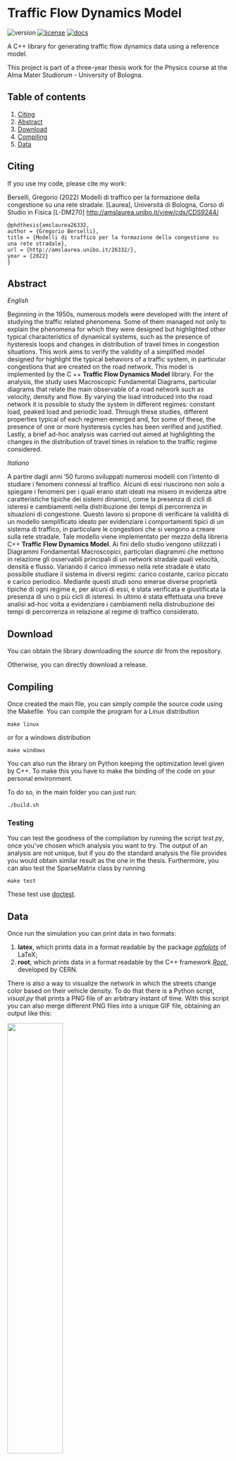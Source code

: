 # Traffic Flow Dynamics Model
![version](https://img.shields.io/github/v/release/grufoony/TrafficFlowDynamicsModel) [![license](https://img.shields.io/badge/license-GPL--3.0-yellow)](https://github.com/Grufoony/TrafficFlowDynamicsModel/blob/main/LICENSE.md) [![docs](https://img.shields.io/docsrs/regex)](https://grufoony.github.io/TrafficFlowDynamicsModel/)

A C++ library for generating traffic flow dynamics data using a reference model.

This project is part of a three-year thesis work for the Physics course at the Alma Mater Studiorum - University of Bologna.

## Table of contents
1. [Citing](#citing)
2. [Abstract](#abstract)
3. [Download](#download)
4. [Compiling](#compiling)
5. [Data](#data)

## Citing
If you use my code, please cite my work:

Berselli, Gregorio  (2022) Modelli di traffico per la formazione della congestione su una rete stradale. [Laurea], Università di Bologna, Corso di Studio in Fisica [L-DM270] <http://amslaurea.unibo.it/view/cds/CDS9244/> 

    @phdthesis{amslaurea26332,
    author = {Gregorio Berselli},
    title = {Modelli di traffico per la formazione della congestione su una rete stradale},
    url = {http://amslaurea.unibo.it/26332/},
    year = {2022}
    }

## Abstract

*English*

Beginning in the 1950s, numerous models were developed with the intent of studying the
traffic related phenomena. Some of them managed not only to explain the
phenomena for which they were designed but highlighted other typical characteristics of
dynamical systems, such as the presence of hysteresis loops and changes in distribution of
travel times in congestion situations.
This work aims to verify the validity of a simplified model designed for
highlight the typical behaviors of a traffic system, in particular congestions
that are created on the road network. This model is implemented by the C ++ **Traffic Flow Dynamics Model** library.
For the analysis, the study uses Macroscopic Fundamental Diagrams, particular
diagrams that relate the main observable of a road network such as
velocity, density and flow. By varying the load introduced into the road network it is possible to
study the system in different regimes: constant load, peaked load and periodic load.
Through these studies, different properties typical of each regimen emerged and, for some
of these, the presence of one or more hysteresis cycles has been verified and justified. Lastly, a brief ad-hoc analysis was carried out aimed at highlighting the changes in the
distribution of travel times in relation to the traffic regime considered.

*Italiano*

A partire dagli anni ’50 furono sviluppati numerosi modelli con l’intento di studiare i
fenomeni connessi al traffico. Alcuni di essi riuscirono non solo a spiegare i
fenomeni per i quali erano stati ideati ma misero in evidenza altre caratteristiche tipiche
dei sistemi dinamici, come la presenza di cicli di isteresi e cambiamenti nella distribuzione
dei tempi di percorrenza in situazioni di congestione.
Questo lavoro si propone di verificare la validità di un modello semplificato ideato per
evidenziare i comportamenti tipici di un sistema di traffico, in particolare le congestioni
che si vengono a creare sulla rete stradale. Tale modello viene implementato per mezzo della libreria C++ **Traffic Flow Dynamics Model**.
Ai fini dello studio vengono utilizzati i Diagrammi Fondamentali Macroscopici, particolari
diagrammi che mettono in relazione gli osservabili principali di un network stradale quali
velocità, densità e flusso. Variando il carico immesso nella rete stradale è stato possibile
studiare il sistema in diversi regimi: carico costante, carico piccato e carico periodico.
Mediante questi studi sono emerse diverse proprietà tipiche di ogni regime e, per alcuni
di essi, è stata verificata e giustificata la presenza di uno o più cicli di isteresi. In
ultimo è stata effettuata una breve analisi ad-hoc volta a evidenziare i cambiamenti nella
distrubuzione dei tempi di percorrenza in relazione al regime di traffico considerato.

## Download
You can obtain the library downloading the *source* dir from the repository.

Otherwise, you can directly download a release.

## Compiling
Once created the main file, you can simply compile the source code using the Makefile.
You can compile the program for a Linux distribution

    make linux

or for a windows distribution

    make windows

You can also run the library on Python keeping the optimization level given by C++.
To make this you have to make the binding of the code on your personal environment.

To do so, in the main folder you can just run:

    ./build.sh

### Testing
You can test the goodness of the compilation by running the script _test.py_, once you've chosen which analysis you want to try.
The output of an analysis are not unique, but if you do the standard analysis the file provides you would obtain similar result as the one in the thesis.
Furthermore, you can also test the SparseMatrix class by running

    make test

These test use [doctest](https://github.com/doctest/doctest).

## Data
Once run the simulation you can print data in two formats:

1. **latex**, which prints data in a format readable by the package [*pgfplots*](https://pgfplots.sourceforge.net/) of LaTeX;
2. **root**, which prints data in a format readable by the C++ framework [*Root*](https://root.cern/), developed by CERN.

There is also a way to visualize the network in which the streets change color based on their vehicle density.
To do that there is a Python script, *visual.py* that prints a PNG file of an arbitrary instant of time.
With this script you can also merge different PNG files into a unique GIF file, obtaining an output like this:

<img src="https://github.com/Grufoony/TrafficFlowDynamicsModel/blob/main/data/img/evolution.gif?raw=true" width="50%" height="50%"/>